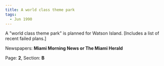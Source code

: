 ```yaml
---  
title: A world class theme park  
tags:  
  - Jun 1990  
---  
```

  
A "world class theme park" is planned for Watson Island. [Includes a list of recent failed plans.]  
  
Newspapers: **Miami Morning News or The Miami Herald**  
  
Page: **2**, Section: **B** 
